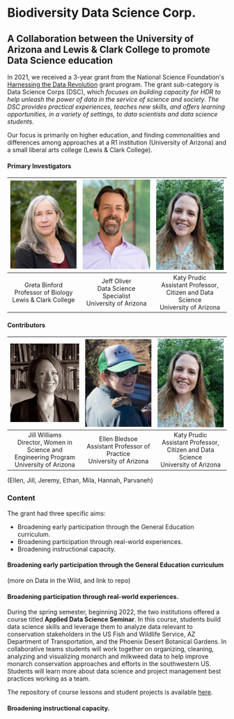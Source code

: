 # Biodiversity Data Science Corp.
## A Collaboration between the University of Arizona and Lewis & Clark College to promote Data Science education

In 2021, we received a 3-year grant from the National Science Foundation's [Harnessing the Data Revolution](https://www.nsf.gov/cise/harnessingdata/) grant program. The grant sub-category is Data Science Corps (DSC), which *focuses on building capacity for HDR to help unleash the power of data in the service of science and society. The DSC provides practical experiences, teaches new skills, and offers learning opportunities, in a variety of settings, to data scientists and data science students*.

Our focus is primarily on higher education, and finding commonalities and differences among approaches at a R1 institution (University of Arizona) and a small liberal arts college (Lewis & Clark College).

#### Primary Investigators
| ![Greta Binford](https://github.com/BiodiversityDataScienceCorp/.github/blob/main/profile/images/greta_binford.jpg)  | ![Jeff Oliver](https://github.com/BiodiversityDataScienceCorp/.github/blob/main/profile/images/jeff_oliver.jpg) | ![Katy Prudic](https://github.com/BiodiversityDataScienceCorp/.github/blob/main/profile/images/Prudic_Katy.jpg) |
|:---:|:---:|:---:|
| Greta Binford<br>Professor of Biology<br>Lewis & Clark College | Jeff Oliver<br>Data Science Specialist<br>University of Arizona | Katy Prudic<br>Assistant Professor, Citizen and Data Science<br>University of Arizona |

#### Contributors
| ![Jill Williams](https://github.com/BiodiversityDataScienceCorp/.github/blob/main/profile/images/jill_williams.jpg)  | ![Ellen Bledsoe](https://github.com/BiodiversityDataScienceCorp/.github/blob/main/profile/images/ellen_bledsoe.jpg) | ![Katy Prudic](https://github.com/BiodiversityDataScienceCorp/.github/blob/main/profile/images/Prudic_Katy.jpg) |
|:---:|:---:|:---:|
| Jill Williams<br>Director, Women in Science and Engineering Program<br>University of Arizona | Ellen Bledsoe<br>Assistant Professor of Practice<br>University of Arizona | Katy Prudic<br>Assistant Professor, Citizen and Data Science<br>University of Arizona |
(Ellen, Jill, Jeremy, Ethan, Mila, Hannah, Parvaneh)



### Content

The grant had three specific aims:

* Broadening early participation through the General Education curriculum.
* Broadening participation through real-world experiences.
* Broadening instructional capacity.

#### Broadening early participation through the General Education curriculum

(more on Data in the Wild, and link to repo)



#### Broadening participation through real-world experiences.

During the spring semester, beginning 2022, the two institutions offered a course titled **Applied Data Science Seminar**. In this course, students build data science skills and leverage them to analyze data relevant to conservation stakeholders in the US Fish and Wildlife Service, AZ Department of Transportation, and the Phoenix Desert Botanical Gardens. In collaborative teams students will work together on organizing, cleaning, analyzing and visualizing monarch and milkweed data to help improve monarch conservation approaches and efforts in the southwestern US. Students will learn more about data science and project management best practices working as a team.

The repository of course lessons and student projects is available <a href="https://github.com/BiodiversityDataScienceCorp/Applied-Data-Science-Seminar" target="_blank">here</a>.


#### Broadening instructional capacity.
